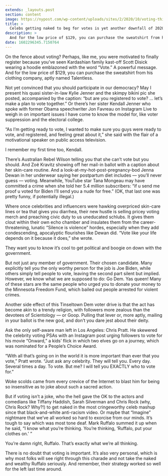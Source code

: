 ```yaml
--- 
extends: _layouts.post 
section: content 
image: https://nypost.com/wp-content/uploads/sites/2/2020/10/voting-thirst-traps.jpg?quality=90&strip=all&w=1200 
title: > 
  Celebs getting naked to beg for votes is yet another downfall of 2020 
description: > 
  And for the low price of $129, you can purchase the sweatshirt from his clothing company, aptly named Talentless.“With all that’s going on in the world it is more important than ever that you vote,” Pratt wrote.Mark Ruffalo summed it up when he said, “I know what you’re thinking.You’re thinking, ‘Ruffalo, put your clothes on.’ ”You’re damn right, Ruffalo.It’s also very personal, which is why most folks will see right through this charade and not take the naked and wealthy Ruffalo seriously. 
date: 1602296345.7150764 
--- 
```

On the fence about voting? Perhaps, like me, you were motivated to finally register because you’ve seen Kardashian family kast-off Scott Disick wearing a hoodie emblazoned with the word “Vote.” A powerful message. And for the low price of $129, you can purchase the sweatshirt from his clothing company, aptly named Talentless.

Not yet convinced that you should participate in our democracy? May I present his quasi sister-in-law Kylie Jenner and the skimpy bikini pic she posted, accompanied by the caption: “but are you registered to vote? … let’s make a plan to vote together.” Or there’s her sister Kendall Jenner who spoke with former Obama speechwriter Jon Favreau on Instagram Live to weigh in on important issues I have come to know the model for, like voter suppression and the electoral college.

“As I’m getting ready to vote, I wanted to make sure you guys were ready to vote, and registered, and feeling great about it,” she said with the flair of a motivational speaker on public access television.

I remember my first time too, Kendall.

There’s Australian Rebel Wilson telling you that she can’t vote but you should. And Zoë Kravitz showing off her mail-in ballot with a caption about her skin-care routine. And a look-at-my-hot-post-pregnancy-bod Jenna Dewan in her underwear saying her postpartum diet includes — you’ll never guess — voting. Meanwhile, YouTube star Tana Mongeau may have committed a crime when she told her 5.4 million subscribers: “if u send me proof u voted for Biden I’ll send you a nude for free.” (OK, that last one was pretty funny, if potentially illegal.)

Where once celebrities and influencers were hawking overpriced skin-care lines or tea that gives you diarrhea, their new hustle is selling pricey voting merch and preaching civic duty to us uneducated schlubs. It gives them clout within their own echo chamber and insulates them from the career-threatening, lunatic “Silence is violence” hordes, especially when they add condescending, apocalyptic flourishes like Dewan did. “Vote like your life depends on it because it does,” she wrote.

They want you to know it’s cool to get political and boogie on down with the government.

But not just any member of government. Their chosen candidate. Many explicitly tell you the only worthy person for the job is Joe Biden, while others simply tell people to vote, leaving the second part silent but implied. However, we know what we are supposed to do: Go Dem. Yas queen! Many of these stars are the same people who urged you to donate your money to the Minnesota Freedom Fund, which bailed out people arrested for violent crimes.

Another side effect of this Tinseltown Dem voter drive is that the act has become akin to a trendy religion, with followers more zealous than the devotees of Scientology — or Goop. Pulling that lever or, more aptly, mailing in your ballot is the new god, and don’t you dare jest about their deity.

Ask the only self-aware man left in Los Angeles: Chris Pratt. He skewered the celebrity voting PSAs with an Instagram post urging followers to vote for his movie “Onward,” a kids’ flick in which two elves go on a journey, which was nominated for a People’s Choice Award.

“With all that’s going on in the world it is more important than ever that you vote,” Pratt wrote. “Just ask any celebrity. They will tell you. Every day. Several times a day. To vote. But me? I will tell you EXACTLY who to vote for.”

Woke scolds came from every crevice of the Internet to blast him for being so insensitive as to joke about such a sacred action.

But if voting isn’t a joke, who the hell gave the OK to the actors and comedians like Tiffany Haddish, Sarah Silverman and Chris Rock (why, Chris Rock? Why?!) to get naked in the most cringeworthy celeb mashup since that black-and-white anti-racism video. Or maybe that “Imagine” nightmare that we’ve all worked so hard to exorcise from our minds. It’s tough to say which was most tone deaf. Mark Ruffalo summed it up when he said, “I know what you’re thinking. You’re thinking, ‘Ruffalo, put your clothes on.’ ”

You’re damn right, Ruffalo. That’s exactly what we’re all thinking.

There is no doubt that voting is important. It’s also very personal, which is why most folks will see right through this charade and not take the naked and wealthy Ruffalo seriously. And remember, their strategy worked so well for the left last time around.